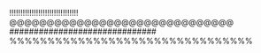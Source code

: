 !!!!!!!!!!!!!!!!!!!!!!!!!!!!!!!
@@@@@@@@@@@@@@@@@@@@@@@@@@@@@@
##############################
%%%%%%%%%%%%%%%%%%%%%%%%%%%%%%%%
